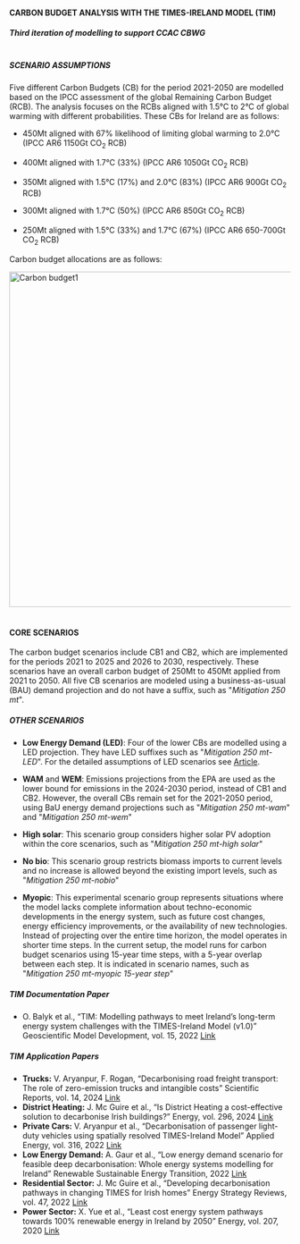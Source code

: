 #### CARBON BUDGET ANALYSIS WITH THE TIMES-IRELAND MODEL (TIM)

##### Third iteration of modelling to support CCAC CBWG<br><br>
##### SCENARIO ASSUMPTIONS
Five different Carbon Budgets (CB) for the period 2021-2050 are modelled based on the IPCC assessment of the global Remaining Carbon Budget (RCB). The analysis focuses on the RCBs aligned with 1.5°C to 2°C of global warming with different probabilities. These CBs for Ireland are as follows:

* 450Mt aligned with 67% likelihood of limiting global warming to 2.0°C (IPCC AR6 1150Gt CO<sub>2</sub> RCB)

* 400Mt aligned with 1.7°C (33%) (IPCC AR6 1050Gt CO<sub>2</sub> RCB)

* 350Mt aligned with 1.5°C (17%) and 2.0°C (83%) (IPCC AR6 900Gt CO<sub>2</sub> RCB)

* 300Mt aligned with 1.7°C (50%) (IPCC AR6 850Gt CO<sub>2</sub> RCB)

* 250Mt aligned with 1.5°C (33%) and 1.7°C (67%) (IPCC AR6 650-700Gt CO<sub>2</sub> RCB)

Carbon budget allocations are as follows:

<img src="https://github.com/user-attachments/assets/1763a8ac-4ba8-4a76-b34a-7e8224c92ce4" alt="Carbon budget1" width="600" />
&nbsp;


#### CORE SCENARIOS
The carbon budget scenarios include CB1 and CB2, which are implemented for the periods 2021 to 2025 and 2026 to 2030, respectively. These scenarios have an overall carbon budget of 250Mt to 450Mt applied from 2021 to 2050. All five CB scenarios are modeled using a business-as-usual (BAU) demand projection and do not have a suffix, such as "*Mitigation 250 mt*".

##### OTHER SCENARIOS

* **Low Energy Demand (LED)**: Four of the lower CBs are modelled using a LED projection. They have LED suffixes such as "*Mitigation 250 mt-LED*". For the detailed assumptions of LED scenarios see [Article](https://www.sciencedirect.com/science/article/pii/S2667095X22000083).

* **WAM** and **WEM**: Emissions projections from the EPA are used as the lower bound for emissions in the 2024-2030 period, instead of CB1 and CB2. However, the overall CBs remain set for the 2021-2050 period, using BaU energy demand projections such as "*Mitigation 250 mt-wam*" and "*Mitigation 250 mt-wem*"

* **High solar**: This scenario group considers higher solar PV adoption within the core scenarios, such as "*Mitigation 250 mt-high solar*"

* **No bio**: This scenario group restricts biomass imports to current levels and no increase is allowed beyond the existing import levels, such as "*Mitigation 250 mt-nobio*"

* **Myopic**: This experimental scenario group represents situations where the model lacks complete information about techno-economic developments in the energy system, such as future cost changes, energy efficiency improvements, or the availability of new technologies. Instead of projecting over the entire time horizon, the model operates in shorter time steps. In the current setup, the model runs for carbon budget scenarios using 15-year time steps, with a 5-year overlap between each step. It is indicated in scenario names, such as "*Mitigation 250 mt-myopic 15-year step*"

##### TIM Documentation Paper
* O. Balyk et al., “TIM: Modelling pathways to meet Ireland’s long-term energy system challenges with the TIMES-Ireland Model (v1.0)” Geoscientific Model Development, vol. 15, 2022 [Link](https://gmd.copernicus.org/articles/15/4991/2022/)
  
##### TIM Application Papers
* **Trucks:** V. Aryanpur, F. Rogan, “Decarbonising road freight transport: The role of zero-emission trucks and intangible costs” Scientific Reports, vol. 14, 2024 [Link](https://www.nature.com/articles/s41598-024-52682-4)
* **District Heating:** J. Mc Guire et al., “Is District Heating a cost-effective solution to decarbonise Irish buildings?” Energy, vol. 296, 2024 [Link](https://www.sciencedirect.com/science/article/pii/S036054422400882X)
* **Private Cars:** V. Aryanpur et al., “Decarbonisation of passenger light-duty vehicles using spatially resolved TIMES-Ireland Model” Applied Energy, vol. 316, 2022 [Link](https://www.sciencedirect.com/science/article/pii/S0306261922004676)
* **Low Energy Demand:** A. Gaur et al., “Low energy demand scenario for feasible deep decarbonisation: Whole energy systems modelling for Ireland” Renewable Sustainable Energy Transition, 2022 [Link](https://www.sciencedirect.com/science/article/pii/S2667095X22000083)
* **Residential Sector:** J. Mc Guire et al., “Developing decarbonisation pathways in changing TIMES for Irish homes” Energy Strategy Reviews, vol. 47, 2022 [Link](https://www.sciencedirect.com/science/article/pii/S2211467X23000366)
* **Power Sector:** X. Yue et al., “Least cost energy system pathways towards 100% renewable energy in Ireland by 2050” Energy, vol. 207, 2020 [Link](https://www.sciencedirect.com/science/article/pii/S0360544220313712)


